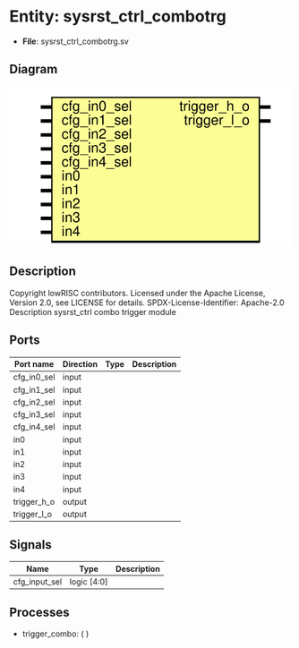 # Entity: sysrst_ctrl_combotrg

- **File**: sysrst_ctrl_combotrg.sv
## Diagram

![Diagram](sysrst_ctrl_combotrg.svg "Diagram")
## Description

Copyright lowRISC contributors.
 Licensed under the Apache License, Version 2.0, see LICENSE for details.
 SPDX-License-Identifier: Apache-2.0
 Description sysrst_ctrl combo trigger  module
 
## Ports

| Port name   | Direction | Type | Description |
| ----------- | --------- | ---- | ----------- |
| cfg_in0_sel | input     |      |             |
| cfg_in1_sel | input     |      |             |
| cfg_in2_sel | input     |      |             |
| cfg_in3_sel | input     |      |             |
| cfg_in4_sel | input     |      |             |
| in0         | input     |      |             |
| in1         | input     |      |             |
| in2         | input     |      |             |
| in3         | input     |      |             |
| in4         | input     |      |             |
| trigger_h_o | output    |      |             |
| trigger_l_o | output    |      |             |
## Signals

| Name          | Type        | Description |
| ------------- | ----------- | ----------- |
| cfg_input_sel | logic [4:0] |             |
## Processes
- trigger_combo: (  )
